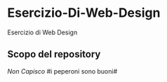 # Esercizio-Di-Web-Design
Esercizio di Web Design
## Scopo del repository
_Non Capisco_
#i peperoni sono buoni#
